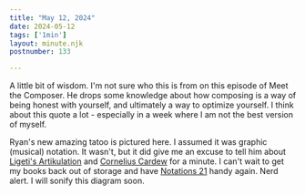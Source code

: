 ```yaml
---
title: "May 12, 2024"
date: 2024-05-12
tags: ['1min']
layout: minute.njk
postnumber: 133

---
```


A little bit of wisdom. I'm not sure who this is from on this episode of Meet the Composer. He drops some knowledge about how composing is a way of being honest with yourself, and ultimately a way to optimize yourself. I think about this quote a lot - especially in a week where I am not the best version of myself.

Ryan's new amazing tatoo is pictured here. I assumed it was graphic (musical) notation. It wasn't, but it did give me an excuse to tell him about [Ligeti's Artikulation](https://www.youtube.com/watch?v=71hNl_skTZQ) and [Cornelius Cardew](https://www.youtube.com/watch?v=b0V9_xqaw8Q) for a minute. I can't wait to get my books back out of storage and have [Notations 21](https://www.themarginalian.org/2011/05/06/notations-21/) handy again. Nerd alert. I will sonify this diagram soon.

